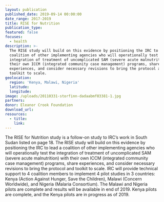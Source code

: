 ```yaml
---
layout: publication
published_date: 2019-09-14 00:00:00
date_range: 2017-2019
title: RISE for Nutrition
publication_type:
featured: false
focuses:
  - health
description: >-
  The RISE study will build on this evidence by positioning the IRC to lead a
  coalition of other implementing agencies who will operationally test the
  integration of treatment of uncomplicated SAM (severe acute malnutrition) with
  their own ICCM (integrated community case management) programs, share
  experiences, and consider necessary revisions to bring the protocol and
  toolkit to scale.
geolocation:
  region: 'Kenya, Malawi, Nigeria'
  latitude:
  longitude:
image: /uploads/20110331-storfinn-dadaabmf03381-1.jpg
partners:
donor: Eleanor Crook Foundation
download_url:
resources:
  - title:
    link:
---
```


The RISE for Nutrition study is a follow-on study to IRC’s work in South Sudan listed on page 18. The RISE study will build on this evidence by positioning the IRC to lead a coalition of other implementing agencies who will operationally test the integration of treatment of uncomplicated SAM (severe acute malnutrition) with their own ICCM (integrated community case management) programs, share experiences, and consider necessary revisions to bring the protocol and toolkit to scale. IRC will provide technical support to 4 coalition members to implement 4 pilot studies in 3 countries: Kenya (Action Against Hunger, Save the Children), Malawi (Concern Worldwide), and Nigeria (Malaria Consortium). The Malawi and Nigeria pilots are complete and results will be available in end of 2019. Kenya pilots are complete, and the Kenya pilots are in progress as of 2019.